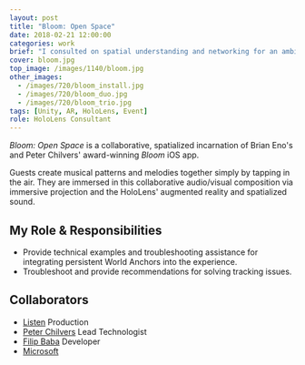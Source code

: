 ```yaml
---
layout: post
title: "Bloom: Open Space"
date: 2018-02-21 12:00:00
categories: work
brief: "I consulted on spatial understanding and networking for an ambient Augmented Reality group experience."
cover: bloom.jpg
top_image: /images/1140/bloom.jpg
other_images:
  - /images/720/bloom_install.jpg
  - /images/720/bloom_duo.jpg
  - /images/720/bloom_trio.jpg
tags: [Unity, AR, HoloLens, Event]
role: HoloLens Consultant
---
```


_Bloom: Open Space_ is a collaborative, spatialized incarnation of Brian Eno's and Peter Chilvers' award-winning _Bloom_ iOS app.

Guests create musical patterns and melodies together simply by tapping in the air. They are immersed in this collaborative audio/visual composition via immersive projection and the HoloLens' augmented reality and spatialized sound.

## My Role & Responsibilities

* Provide technical examples and troubleshooting assistance for integrating persistent World Anchors into the experience.
* Troubleshoot and provide recommendations for solving tracking issues.

## Collaborators

* [Listen](https://wearelisten.com/project/bloom/) Production
* [Peter Chilvers](http://www.peterchilvers.com/?p=143) Lead Technologist
* [Filip Baba](http://anyworld.com/project-bloom-open-space.php) Developer
* [Microsoft](https://www.microsoft.com/inculture/musicxtech/bloom-open-space/)
